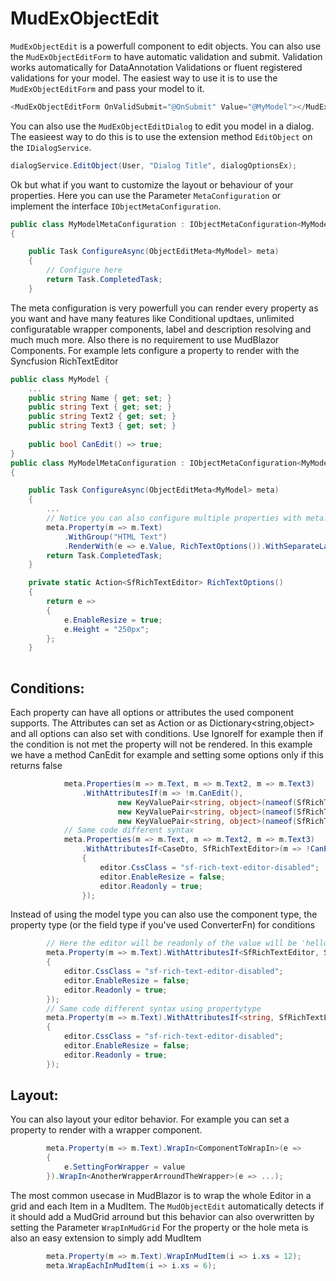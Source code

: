 ﻿# MudExObjectEdit
`MudExObjectEdit` is a powerfull component to edit objects. 
You can also use the `MudExObjectEditForm` to have automatic validation and submit.
Validation works automatically for DataAnnotation Validations or fluent registered validations for your model.
The easiest way to use it is to use the `MudExObjectEditForm` and pass your model to it.
```csharp
<MudExObjectEditForm OnValidSubmit="@OnSubmit" Value="@MyModel"></MudExObjectEditForm>
```

You can also use the `MudExObjectEditDialog` to edit you model in a dialog. The easieest way to do this is to use the extension method `EditObject` on the `IDialogService`.
```csharp
dialogService.EditObject(User, "Dialog Title", dialogOptionsEx);
```

Ok but what if you want to customize the layout or behaviour of your properties.
Here you can use the Parameter `MetaConfiguration` or implement the interface `IObjectMetaConfiguration`.
```csharp
public class MyModelMetaConfiguration : IObjectMetaConfiguration<MyModel>
{

    public Task ConfigureAsync(ObjectEditMeta<MyModel> meta)
    {
        // Configure here        
        return Task.CompletedTask;
    }
```

The meta configuration is very powerfull you can render every property as you want and have many features like Conditional updtaes, unlimited configuratable wrapper components, label and description resolving and much much more.
Also there is no requirement to use MudBlazor Components. For example lets configure a property to render with the Syncfusion RichTextEditor

```csharp
public class MyModel {
	...
	public string Name { get; set; }
    public string Text { get; set; }
    public string Text2 { get; set; }
    public string Text3 { get; set; }
	
	public bool CanEdit() => true;
}
public class MyModelMetaConfiguration : IObjectMetaConfiguration<MyModel>
{

    public Task ConfigureAsync(ObjectEditMeta<MyModel> meta)
    {
		...
		// Notice you can also configure multiple properties with meta.Properties(m => m.Text, m => m.Text2, m => m.Text3).RenderWith(e => e.Value, RichTextOptions()).WithSeparateLabelComponent(); 
        meta.Property(m => m.Text)
            .WithGroup("HTML Text")
            .RenderWith(e => e.Value, RichTextOptions()).WithSeparateLabelComponent(); 
        return Task.CompletedTask;
    }

    private static Action<SfRichTextEditor> RichTextOptions()
    {
        return e =>
        {
            e.EnableResize = true;
            e.Height = "250px";
        };
    }	
	
```


## Conditions: 
Each property can have all options or attributes the used component supports. The Attributes can set as Action<TComponent> or as Dictionary<string,object> and all options can also set with conditions. 
Use IgnoreIf for example then if the condition is not met the property will not be rendered. In this example we have a method CanEdit for example and setting some options only if this returns false
```csharp
            meta.Properties(m => m.Text, m => m.Text2, m => m.Text3)
                .WithAttributesIf(m => !m.CanEdit(),
                        new KeyValuePair<string, object>(nameof(SfRichTextEditor.CssClass), "sf-rich-text-editor-disabled"),
                        new KeyValuePair<string, object>(nameof(SfRichTextEditor.EnableResize), false),
                        new KeyValuePair<string, object>(nameof(SfRichTextEditor.Readonly), true));
			// Same code different syntax
            meta.Properties(m => m.Text, m => m.Text2, m => m.Text3)
                .WithAttributesIf<CaseDto, SfRichTextEditor>(m => !CanEdit(m), editor =>
                {
                    editor.CssClass = "sf-rich-text-editor-disabled";
                    editor.EnableResize = false;
                    editor.Readonly = true;
                }); 
```

Instead of using the model type you can also use the component type, the property type (or the field type if you've used ConverterFn) for conditions
```csharp
        // Here the editor will be readonly of the value will be 'hello''
        meta.Property(m => m.Text).WithAttributesIf<SfRichTextEditor, SfRichTextEditor>(editor => editor.Value == "Hello", editor =>
        {
            editor.CssClass = "sf-rich-text-editor-disabled";
            editor.EnableResize = false;
            editor.Readonly = true;
        }); 
        // Same code different syntax using propertytype
        meta.Property(m => m.Text).WithAttributesIf<string, SfRichTextEditor>(s => s == "Hello", editor =>
        {
            editor.CssClass = "sf-rich-text-editor-disabled";
            editor.EnableResize = false;
            editor.Readonly = true;
        }); 
```

## Layout: 
You can also layout your editor behavior. For example you can set a property to render with a wrapper component. 
```csharp
		meta.Property(m => m.Text).WrapIn<ComponentToWrapIn>(e =>
		{
			e.SettingForWrapper = value
		}).WrapIn<AnotherWrapperArroundTheWrapper>(e => ...);
```
The most common usecase in MudBlazor is to wrap the whole Editor in a grid and each Item in a MudItem.
The `MudObjectEdit` automatically detects if it should add a MudGrid arround but this behavior can also overwritten by setting the Parameter `WrapInMudGrid`
For the property or the hole meta is also an easy extension to simply add MudItem
```csharp
		meta.Property(m => m.Text).WrapInMudItem(i => i.xs = 12);
		meta.WrapEachInMudItem(i => i.xs = 6);
```

